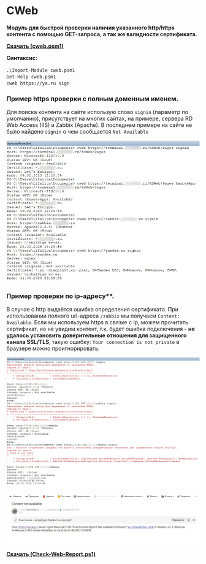 # CWeb

**Модуль для быстрой проверки наличия указанного http/https контента с помощью GET-запроса, а так же валидности сертификата.**

**[Скачать (cweb.psm1)](https://github.com/Lifailon/cweb/releases/tag/cweb)**

**Синтаксис:**

` .\Import-Module cweb.psm1 ` \
` Get-Help cweb.psm1 ` \
` cweb https://ya.ru sign `

### Пример https проверки с полным доменным именем.

Для поиска контента на сайте использую слово ` signin ` (параметр по умолчанию), присутствует на многих сайтах, на примере, сервера RD Web Access (IIS) и Zabbix (Apache). В последнем примере на сайте не было найдено ` signin ` о чем сообщается ` Not Available `

![Image alt](https://github.com/Lifailon/CWeb/blob/rsa/Screen/cweb-https.jpg)

### Пример проверки по ip-адресу**.

В случае с http выдаётся ошибка определения сертификата. При использовании полного url-адреса ` /zabbix ` мы получаем ` Content: Available `. Если мы используем https в связке с ip, можем прочитать сертификат, но не увидим контент, т.к. будет ошибка подключения - **не удалось установить доверительные отношения для защищенного канала SSL/TLS**, такую ошибку: ` Your connection is not private ` в браузере можно проигнорировать.

![Image alt](https://github.com/Lifailon/CWeb/blob/rsa/Screen/cweb-ip.jpg)

![Image alt](https://github.com/Lifailon/CWeb/blob/rsa/Screen/cweb-send-mail.jpg)

**[Скачать (Check-Web-Report.ps1)](https://github.com/Lifailon/CWeb/blob/rsa/Check-Web-Report.ps1)**
